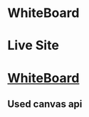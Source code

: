 # WhiteBoard
# Live Site
<a href="https://techayush6476.github.io/Whiteboard_App/" ><h1> WhiteBoard </h1> </a>
<h2>Used canvas api </h2>
